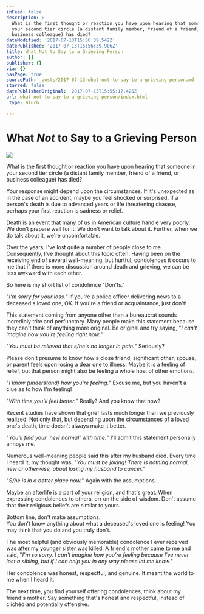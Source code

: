 ```yaml
---
inFeed: false
description: >-
  What is the first thought or reaction you have upon hearing that someone in
  your second tier circle (a distant family member, friend of a friend, or
  business colleague) has died?
dateModified: '2017-07-13T15:56:39.542Z'
datePublished: '2017-07-13T15:56:39.906Z'
title: What Not to Say to a Grieving Person
author: []
publisher: {}
via: {}
hasPage: true
sourcePath: _posts/2017-07-13-what-not-to-say-to-a-grieving-person.md
starred: false
datePublishedOriginal: '2017-07-13T15:55:17.425Z'
url: what-not-to-say-to-a-grieving-person/index.html
_type: Blurb

---
```

# What _Not_ to Say to a Grieving Person
![](https://the-grid-user-content.s3-us-west-2.amazonaws.com/bd6c5537-0504-472f-89e0-ace35ee06c8a.png)

What is the first thought or reaction you have upon hearing that someone in your second tier circle (a distant family member, friend of a friend, or business colleague) has died?

Your response might depend upon the circumstances. If it's unexpected as in the case of an accident, maybe you feel shocked or surprised. If a person's death is due to advanced years or life threatening disease, perhaps your first reaction is sadness or relief.

Death is an event that many of us in American culture handle very poorly. We don't prepare well for it. We don't want to talk about it. Further, when we do talk about it, we're uncomfortable.

Over the years, I've lost quite a number of people close to me. Consequently, I've thought about this topic often. Having been on the receiving end of several well-meaning, but hurtful, condolences it occurs to me that if there is more discussion around death and grieving, we can be less awkward with each other.

So here is my short list of condolence "Don'ts."

"_I'm sorry for your loss._" If you're a police officer delivering news to a deceased's loved one, OK. If you're a friend or acquaintance, just don't!

This statement coming from anyone other than a bureaucrat sounds incredibly trite and perfunctory. Many people make this statement because they can't think of anything more original. Be original and try saying, "_I can't imagine how you're feeling right now._"

"_You must be relieved that s/he's no longer in pain._" Seriously?

Please don't presume to know how a close friend, significant other, spouse, or parent feels upon losing a dear one to illness. Maybe it is a feeling of relief, but that person might also be feeling a whole host of other emotions.

"_I know (understand) how you're feeling._" Excuse me, but you haven't a clue as to how I'm feeling!

"_With time you'll feel better._" Really? And you know that how?

Recent studies have shown that grief lasts much longer than we previously realized. Not only that, but depending upon the circumstances of a loved one's death, time doesn't always make it better.

"_You'll find your 'new normal' with time._" I'll admit this statement personally annoys me.

Numerous well-meaning people said this after my husband died. Every time I heard it, my thought was, "_You must be joking! There is nothing normal, new or otherwise, about losing my husband to cancer._"

"_S/he is in a better place now._" Again with the assumptions...

Maybe an afterlife is a part of your religion, and that's great. When expressing condolences to others, err on the side of wisdom. Don't assume that their religious beliefs are similar to yours.

Bottom line, don't make assumptions.  
You don't know anything about what a deceased's loved one is feeling! You may think that you do and you truly don't.

The most helpful (and obviously memorable) condolence I ever received was after my younger sister was killed. A friend's mother came to me and said, "_I'm so sorry. I can't imagine how you're feeling because I've never lost a sibling, but if I can help you in any way please let me know._"

Her condolence was honest, respectful, and genuine. It meant the world to me when I heard it.

The next time, you find yourself offering condolences, think about my friend's mother. Say something that's honest and respectful, instead of clichéd and potentially offensive.